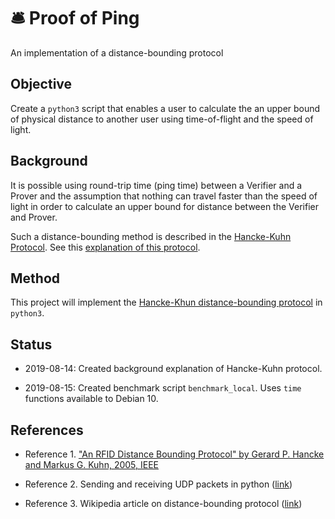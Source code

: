 <!DOCTYPE html>
<meta charset="utf-8">

# 🛎 Proof of Ping

An implementation of a distance-bounding protocol


## Objective

Create a `python3` script that enables a user to calculate the an upper bound of physical distance to another user using time-of-flight and the speed of light.


## Background

It is possible using round-trip time (ping time) between a Verifier and a Prover and the assumption that nothing can travel faster than the speed of light in order to calculate an upper bound for distance between the Verifier and Prover.

Such a distance-bounding method is described in the [Hancke-Kuhn Protocol][hancke_2005_dbp]. See this [explanation of this protocol](http://reboil.com/blog/0020190815T064636Z..hancke-kuhn_dbp_explanation.html).


## Method

This project will implement the [Hancke-Khun distance-bounding protocol][hancke_2005_dbp] in `python3`.


## Status

- 2019-08-14: Created background explanation of Hancke-Kuhn protocol.

- 2019-08-15: Created benchmark script `benchmark_local`. Uses `time` functions available to Debian 10.


## References

* Reference 1. ["An RFID Distance Bounding Protocol" by Gerard P. Hancke and Markus G. Kuhn, 2005, IEEE][hancke_2005_dbp]

* Reference 2. Sending and receiving UDP packets in python ([link][pythontic_2019_udppython])

* Reference 3. Wikipedia article on distance-bounding protocol ([link][wp_2019_dbp])


[hancke_2005_dbp]: https://web.archive.org/web/20170810181543/http://www.cl.cam.ac.uk/~mgk25/sc2005-distance.pdf

[eforbes_20170415_udppython]: https://tutorialedge.net/python/udp-client-server-python/

[pythontic_2019_udppython]: https://pythontic.com/modules/socket/udp-client-server-example

[wp_2019_dbp]: https://en.wikipedia.org/wiki/Distance-bounding_protocol

[bipm_2006_si]: https://web.archive.org/web/20190810173159/https://www.bipm.org/utils/common/pdf/si_brochure_8_en.pdf

[wp_2019_bdf]: https://en.wikibooks.org/wiki/Statistics/Distributions/Binomial

